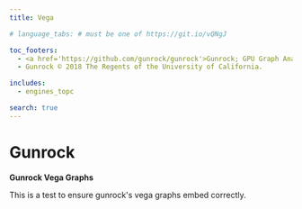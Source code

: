 ```yaml
---
title: Vega

# language_tabs: # must be one of https://git.io/vQNgJ

toc_footers:
  - <a href='https://github.com/gunrock/gunrock'>Gunrock; GPU Graph Analytics</a>
  - Gunrock © 2018 The Regents of the University of California.

includes:
  - engines_topc

search: true
---
```


# Gunrock

**Gunrock Vega Graphs**

<aside class="notice">
This is a test to ensure gunrock's vega graphs embed correctly.
</aside>
